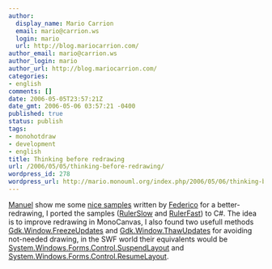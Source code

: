```yaml
---
author:
  display_name: Mario Carrion
  email: mario@carrion.ws
  login: mario
  url: http://blog.mariocarrion.com/
author_email: mario@carrion.ws
author_login: mario
author_url: http://blog.mariocarrion.com/
categories:
- english
comments: []
date: 2006-05-05T23:57:21Z
date_gmt: 2006-05-06 03:57:21 -0400
published: true
status: publish
tags:
- monohotdraw
- development
- english
title: Thinking before redrawing
url: /2006/05/05/thinking-before-redrawing/
wordpress_id: 278
wordpress_url: http://mario.monouml.org/index.php/2006/05/06/thinking-before-redrawing/
---
```


<p><a href="http://ceronman.blogspot.com">Manuel</a> show me some <a href="http://primates.ximian.com/~federico/news-2006-04.html#28">nice samples</a> written by <a href="http://primates.ximian.com/~federico/index.html">Federico</a> for a better-redrawing, I ported the samples (<a href="http://mario.monouml.org/files/RulerSlow.cs">RulerSlow</a> and <a href="http://mario.monouml.org/files/RulerFast.cs">RulerFast</a>) to C#. The idea is to improve redrawing in MonoCanvas, I also found two usefull methods <a href="http://www.go-mono.com/docs/monodoc.ashx?link=M%3aGdk.Window.FreezeUpdates()">Gdk.Window.FreezeUpdates</a> and <a href="http://www.go-mono.com/docs/monodoc.ashx?link=M%3aGdk.Window.ThawUpdates()">Gdk.Window.ThawUpdates</a> for avoiding not-needed drawing,  in the SWF world their equivalents would be <a href="http://msdn2.microsoft.com/en-us/library/system.windows.forms.control.suspendlayout(VS.80).aspx">System.Windows.Forms.Control.SuspendLayout</a> and <a href="http://msdn2.microsoft.com/en-us/library/bw3cytx0(vs.80).aspx">System.Windows.Forms.Control.ResumeLayout</a>.</p>
